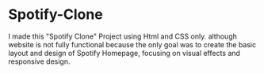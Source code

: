# Spotify-Clone
I made this "Spotify Clone" Project using Html and CSS only. although website is not fully functional because the only goal was to create the basic layout and design of Spotify Homepage, focusing on visual effects and responsive design.
